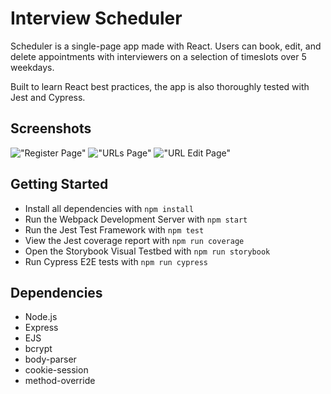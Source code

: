 # Interview Scheduler

Scheduler is a single-page app made with React. Users can book, edit, and delete appointments with interviewers on a selection of timeslots over 5 weekdays.

Built to learn React best practices, the app is also thoroughly tested with Jest and Cypress.

## Screenshots

!["Register Page"](./docs/register_page.png)
!["URLs Page"](./docs/urls_page.png)
!["URL Edit Page"](./docs/url_edit_page.png)

## Getting Started

- Install all dependencies with `npm install`
- Run the Webpack Development Server with `npm start`
- Run the Jest Test Framework with `npm test`
- View the Jest coverage report with `npm run coverage`
- Open the Storybook Visual Testbed with `npm run storybook`
- Run Cypress E2E tests with `npm run cypress`

## Dependencies

- Node.js
- Express
- EJS
- bcrypt
- body-parser
- cookie-session
- method-override
